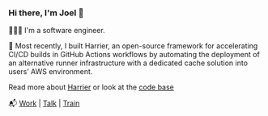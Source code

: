 ### Hi there, I'm Joel 👋

🧑🏻‍💻 I'm a software engineer. 

🌱 Most recently, I built Harrier, an open-source framework for accelerating CI/CD builds in GitHub Actions workflows by automating the deployment of an alternative runner infrastructure with a dedicated cache solution into users’ AWS environment. 

Read more about [Harrier](https://harrier-gha-runner.github.io) or look at the [code base](https://github.com/harrier-gha-runner/harrier-self-hosted-runner)


📬 [Work](https://www.linkedin.com/in/joelbarton406/) | [Talk](joelbarton406@mgmail.com) | [Train](https://www.strava.com/athletes/62676799)
